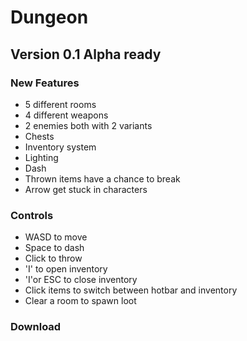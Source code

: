 # Dungeon
## Version 0.1 Alpha ready
### New Features
- 5 different rooms
- 4 different weapons
- 2 enemies both with 2 variants
- Chests
- Inventory system
- Lighting
- Dash
- Thrown items have a chance to break
- Arrow get stuck in characters

### Controls

- WASD to move
- Space to dash
- Click to throw
- 'I' to open inventory
- 'I'or ESC to close inventory
- Click items to switch between hotbar and inventory
- Clear a room to spawn loot

### Download
